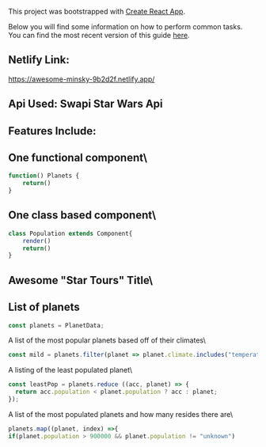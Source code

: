 This project was bootstrapped with [Create React App](https://github.com/facebookincubator/create-react-app).

Below you will find some information on how to perform common tasks.<br>
You can find the most recent version of this guide [here](https://github.com/facebookincubator/create-react-app/blob/master/packages/react-scripts/template/README.md).
## Netlify Link:
https://awesome-minsky-9b2d2f.netlify.app/

## Api Used: Swapi Star Wars Api
## Features Include:
## One functional component\
```javascript
function() Planets {
	return()
}
```
## One class based component\
```javascript
class Population extends Component{
	render()
	return()
}
```
## Awesome "Star Tours" Title\
## List of planets 
```javascript
const planets = PlanetData;
```
A list of the most popular planets based off of their climates\
```javascript
const mild = planets.filter(planet => planet.climate.includes("temperate")).slice(0,5)
```
A listing of the least populated planet\
```javascript
const leastPop = planets.reduce ((acc, planet) => {
  return acc.population < planet.population ? acc : planet;
});
```
A list of the most populated planets and how many resides there are\

```javascript
planets.map((planet, index) =>{
if(planet.population > 900000 && planet.population != "unknown")
```





